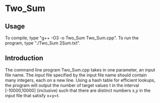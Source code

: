 # Two_Sum

## Usage
To compile, type "g++ -O3 -o Two_Sum Two_Sum.cpp". To run the program, type "./Two_Sum 2Sum.txt".

## Introduction
The command line program Two_Sum.cpp takes in one parameter,
an input file name. The input file specified by the input
file name should contain many integers, each on a new line.
Using a hash table for efficient lookups, the program will 
output the number of target values t in the interval 
[-10000,10000] (inclusive) such that there are distinct numbers 
x,y in the input file that satisfy x+y=t.

